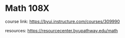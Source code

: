 # Math 108X

course link: https://byui.instructure.com/courses/309990

resources: https://resourcecenter.byupathway.edu/math
